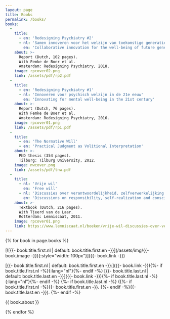 ```yaml
---
layout: page
title: Books
permalink: /books/
books:
  -
    title:
      - en: 'Redesigning Psychiatry #2'
      - nl: 'Samen innoveren voor het welzijn van toekomstige generaties'
        en: 'Collaborative innovation for the well-being of future generations'
    about: >-
      Report (Dutch, 102 pages).
      With Femke de Boer et al.
      Amsterdam: Redesigning Psychiatry, 2018.    
    image: rpcover02.png
    link: /assets/pdf/rp2.pdf
  -
    title:
      - en: 'Redesigning Psychiatry #1'
      - nl: 'Innoveren voor psychisch welzijn in de 21e eeuw'
        en: 'Innovating for mental well-being in the 21st century'
    about: >-
      Report (Dutch, 76 pages).
      With Femke de Boer et al.
      Amsterdam: Redesigning Psychiatry, 2016.
    image: rpcover01.png
    link: /assets/pdf/rp1.pdf
  -
    title:
      - en: 'The Normative Will'
      - en: 'Practical Judgment as Volitional Interpretation'
    about: >-
      PhD thesis (354 pages).
      Tilburg: Tilburg University, 2012.
    image: nwcover.png
    link: /assets/pdf/tnw.pdf
  -
    title:
      - nl: 'Vrije wil'
        en: 'Free will'
      - nl: 'Discussies over verantwoordelijkheid, zelfverwerkelijking en bewustzijn'
        en: 'Discussions on responsibility, self-realization and consciousness'
    about: >-
      Textbook (Dutch, 216 pages).
      With Tjeerd van de Laar.
      Rotterdam: Lemniscaat, 2011.
    image: rpcover01.png
    link: https://www.lemniscaat.nl/boeken/vrije-wil-discussies-over-verantwoordelijkheid-zelfverwerkelijking-en-bewustzijn/
---
```


{% for book in page.books %}

  [![{{- book.title.first.nl | default: book.title.first.en -}}](/assets/img/{{- book.image -}}){:style="width: 100px"}]({{- book.link -}})

  [{{- book.title.first.nl | default: book.title.first.en -}}:]({{- book.link -}}){%- if book.title.first.nl -%}{:lang="nl"}{%- endif -%}
  [{{- book.title.last.nl | default: book.title.last.en -}}]({{- book.link -}}){%- if book.title.last.nl -%}{:lang="nl"}{%- endif -%}
  {%- if book.title.last.nl -%}
    ({%- if book.title.first.nl -%}{{- book.title.first.en -}}. {%- endif -%}{{- book.title.last.en -}}).
  {%- endif -%}

  {{ book.about }}

{% endfor %}
